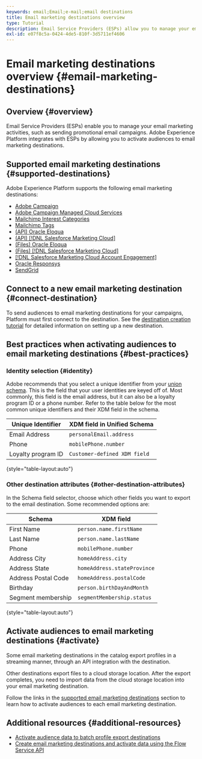 ```yaml
---
keywords: email;Email;e-mail;email destinations
title: Email marketing destinations overview
type: Tutorial
description: Email Service Providers (ESPs) allow you to manage your email marketing activities, such as for sending promotional email campaigns. Learn which ESPs are supported as Experience Platform destinations.
exl-id: e07f8c5a-0424-4de5-810f-3d5711ef4606
---
```

# Email marketing destinations overview {#email-marketing-destinations}

## Overview {#overview}

Email Service Providers (ESPs) enable you to manage your email marketing activities, such as sending promotional email campaigns. Adobe Experience Platform integrates with ESPs by allowing you to activate audiences to email marketing destinations.

## Supported email marketing destinations {#supported-destinations}

Adobe Experience Platform supports the following email marketing destinations:

* [Adobe Campaign](adobe-campaign.md)
* [Adobe Campaign Managed Cloud Services](adobe-campaign-managed-services.md)
* [Mailchimp Interest Categories](mailchimp-interest-categories.md)
* [Mailchimp Tags](mailchimp-tags.md)
* [(API) Oracle Eloqua](oracle-eloqua-api.md)
* [(API) [!DNL Salesforce Marketing Cloud]](salesforce-marketing-cloud-exact-target.md)  
* [(Files) Oracle Eloqua](oracle-eloqua.md)
* [(Files) [!DNL Salesforce Marketing Cloud]](salesforce-marketing-cloud.md)
* [[!DNL Salesforce Marketing Cloud Account Engagement]](salesforce-marketing-cloud-account-engagement.md)
* [Oracle Responsys](oracle-responsys.md)
* [SendGrid](sendgrid.md)

## Connect to a new email marketing destination {#connect-destination}

To send audiences to email marketing destinations for your campaigns, Platform must first connect to the destination. See the [destination creation tutorial](../../ui/connect-destination.md) for detailed information on setting up a new destination.

## Best practices when activating audiences to email marketing destinations {#best-practices}

### Identity selection {#identity}

Adobe recommends that you select a unique identifier from your [union schema](../../../profile/home.md#profile-fragments-and-union-schemas). This is the field that your user identities are keyed off of. Most commonly, this field is the email address, but it can also be a loyalty program ID or a phone number. Refer to the table below for the most common unique identifiers and their XDM field in the schema.

|Unique Identifier | XDM field in Unified Schema|
|----------------- | ---------------------------|
| Email Address | `personalEmail.address` |
| Phone | `mobilePhone.number` |
| Loyalty program ID | `Customer-defined XDM field` |

{style="table-layout:auto"}

### Other destination attributes {#other-destination-attributes}

In the Schema field selector, choose which other fields you want to export to the email destination. Some recommended options are:

|Schema | XDM field |
|------ | ---------|
| First Name | `person.name.firstName`|
| Last Name | `person.name.lastName`|
| Phone | `mobilePhone.number` |
| Address City| `homeAddress.city` |
| Address State | `homeAddress.stateProvince` |
| Address Postal Code | `homeAddress.postalCode` |
| Birthday | `person.birthDayAndMonth`|
| Segment membership | `segmentMembership.status`|

{style="table-layout:auto"}

## Activate audiences to email marketing destinations {#activate}

Some email marketing destinations in the catalog export profiles in a streaming manner, through an API integration with the destination. 

Other destinations export files to a cloud storage location. After the export completes, you need to import data from the cloud storage location into your email marketing destination. 

Follow the links in the [supported email marketing destinations](#supported-destinations) section to learn how to activate audiences to each email marketing destination.

## Additional resources {#additional-resources}

* [Activate audience data to batch profile export destinations](../../ui/activate-batch-profile-destinations.md)
* [Create email marketing destinations and activate data using the Flow Service API](../../api/connect-activate-batch-destinations.md)
